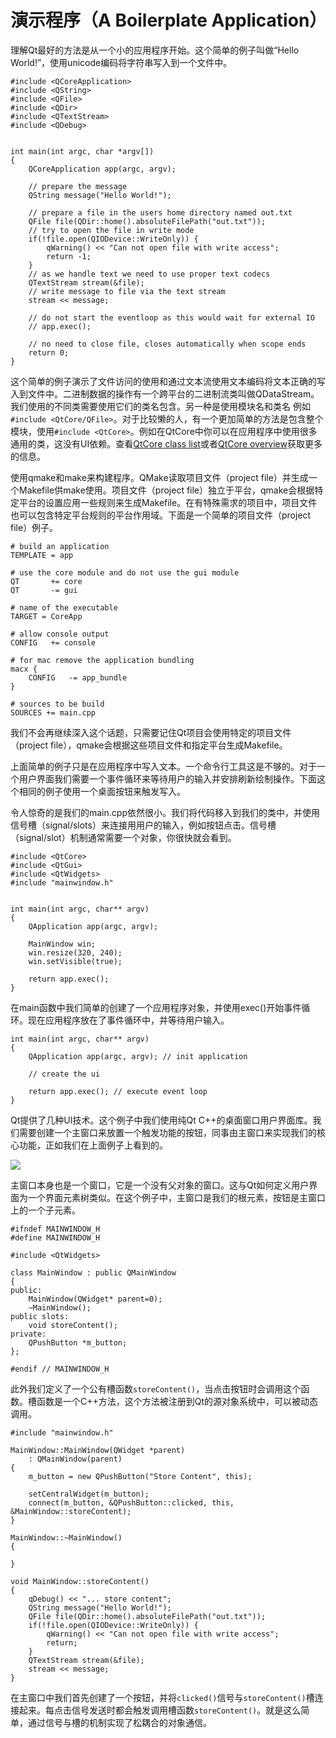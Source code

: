 # 演示程序（A Boilerplate Application）

理解Qt最好的方法是从一个小的应用程序开始。这个简单的例子叫做“Hello World!”，使用unicode编码将字符串写入到一个文件中。

```
#include <QCoreApplication>
#include <QString>
#include <QFile>
#include <QDir>
#include <QTextStream>
#include <QDebug>


int main(int argc, char *argv[])
{
    QCoreApplication app(argc, argv);

    // prepare the message
    QString message("Hello World!");

    // prepare a file in the users home directory named out.txt
    QFile file(QDir::home().absoluteFilePath("out.txt"));
    // try to open the file in write mode
    if(!file.open(QIODevice::WriteOnly)) {
        qWarning() << "Can not open file with write access";
        return -1;
    }
    // as we handle text we need to use proper text codecs
    QTextStream stream(&file);
    // write message to file via the text stream
    stream << message;

    // do not start the eventloop as this would wait for external IO
    // app.exec();

    // no need to close file, closes automatically when scope ends
    return 0;
}
```

这个简单的例子演示了文件访问的使用和通过文本流使用文本编码将文本正确的写入到文件中。二进制数据的操作有一个跨平台的二进制流类叫做QDataStream。我们使用的不同类需要使用它们的类名包含。另一种是使用模块名和类名
例如```#include <QtCore/QFile>```。对于比较懒的人，有一个更加简单的方法是包含整个模块，使用```#include <QtCore>```。例如在QtCore中你可以在应用程序中使用很多通用的类，这没有UI依赖。查看[QtCore class list](http://doc.qt.io/qt-5/qtcore-module.html)或者[QtCore overview](http://doc.qt.io/qt-5/qtcore-index.html)获取更多的信息。

使用qmake和make来构建程序。QMake读取项目文件（project file）并生成一个Makefile供make使用。项目文件（project file）独立于平台，qmake会根据特定平台的设置应用一些规则来生成Makefile。在有特殊需求的项目中，项目文件也可以包含特定平台规则的平台作用域。下面是一个简单的项目文件（project file）例子。

```
# build an application
TEMPLATE = app

# use the core module and do not use the gui module
QT       += core
QT       -= gui

# name of the executable
TARGET = CoreApp

# allow console output
CONFIG   += console

# for mac remove the application bundling
macx {
    CONFIG   -= app_bundle
}

# sources to be build
SOURCES += main.cpp
```

我们不会再继续深入这个话题，只需要记住Qt项目会使用特定的项目文件（project file），qmake会根据这些项目文件和指定平台生成Makefile。

上面简单的例子只是在应用程序中写入文本。一个命令行工具这是不够的。对于一个用户界面我们需要一个事件循环来等待用户的输入并安排刷新绘制操作。下面这个相同的例子使用一个桌面按钮来触发写入。

令人惊奇的是我们的main.cpp依然很小。我们将代码移入到我们的类中，并使用信号槽（signal/slots）来连接用用户的输入，例如按钮点击。信号槽（signal/slot）机制通常需要一个对象，你很快就会看到。

```
#include <QtCore>
#include <QtGui>
#include <QtWidgets>
#include "mainwindow.h"


int main(int argc, char** argv)
{
    QApplication app(argc, argv);

    MainWindow win;
    win.resize(320, 240);
    win.setVisible(true);

    return app.exec();
}
```

在main函数中我们简单的创建了一个应用程序对象，并使用exec()开始事件循环。现在应用程序放在了事件循环中，并等待用户输入。

```
int main(int argc, char** argv)
{
    QApplication app(argc, argv); // init application

    // create the ui

    return app.exec(); // execute event loop
}
```

Qt提供了几种UI技术。这个例子中我们使用纯Qt C++的桌面窗口用户界面库。我们需要创建一个主窗口来放置一个触发功能的按钮，同事由主窗口来实现我们的核心功能，正如我们在上面例子上看到的。

![](http://qmlbook.github.io/_images/storecontent.png)

主窗口本身也是一个窗口，它是一个没有父对象的窗口。这与Qt如何定义用户界面为一个界面元素树类似。在这个例子中，主窗口是我们的根元素，按钮是主窗口上的一个子元素。

```
#ifndef MAINWINDOW_H
#define MAINWINDOW_H

#include <QtWidgets>

class MainWindow : public QMainWindow
{
public:
    MainWindow(QWidget* parent=0);
    ~MainWindow();
public slots:
    void storeContent();
private:
    QPushButton *m_button;
};

#endif // MAINWINDOW_H
```

此外我们定义了一个公有槽函数```storeContent()```，当点击按钮时会调用这个函数。槽函数是一个C++方法，这个方法被注册到Qt的源对象系统中，可以被动态调用。

```
#include "mainwindow.h"

MainWindow::MainWindow(QWidget *parent)
    : QMainWindow(parent)
{
    m_button = new QPushButton("Store Content", this);

    setCentralWidget(m_button);
    connect(m_button, &QPushButton::clicked, this, &MainWindow::storeContent);
}

MainWindow::~MainWindow()
{

}

void MainWindow::storeContent()
{
    qDebug() << "... store content";
    QString message("Hello World!");
    QFile file(QDir::home().absoluteFilePath("out.txt"));
    if(!file.open(QIODevice::WriteOnly)) {
        qWarning() << "Can not open file with write access";
        return;
    }
    QTextStream stream(&file);
    stream << message;
}
```

在主窗口中我们首先创建了一个按钮，并将```clicked()```信号与```storeContent()```槽连接起来。每点击信号发送时都会触发调用槽函数```storeContent()```。就是这么简单，通过信号与槽的机制实现了松耦合的对象通信。
